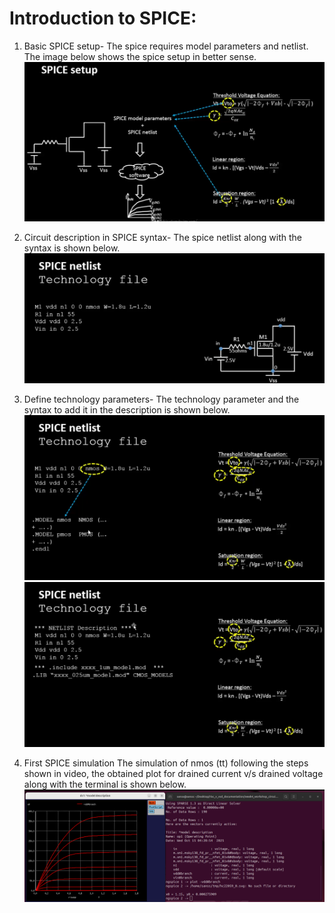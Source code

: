 # Introduction to SPICE:
    
1. Basic SPICE setup-
    The spice requires model parameters and netlist.
    The image below shows the spice setup in better sense.
    ![spice_setup](/week_4/day_1/Introduction_to_Spice/img/spice_setup.png)
    
2. Circuit description in SPICE syntax-
    The spice netlist along with the syntax is shown below.
    ![spice_netlist_and_syntax](/week_4/day_1/Introduction_to_Spice/img/spice_netlist_and_syntax.png)

3. Define technology parameters-
    The technology parameter and the syntax to add it in the description is shown below.
    ![technology_parameters](/week_4/day_1/Introduction_to_Spice/img/technology_parameters.png)
    ![model_file_added](/week_4/day_1/Introduction_to_Spice/img/model_file_added.png)
    
4. First SPICE simulation
    The simulation of nmos (tt) following the steps shown in video, the obtained plot for drained current v/s drained voltage along with the terminal is shown below.
    ![First_Spice_Simulation](/week_4/day_1/Introduction_to_Spice/img/First_Spice_Simulation.png)
